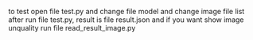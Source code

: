 to test open file test.py and change file model and change image file list 
after run file test.py, result is file result.json and if you want show image unquality run file read_result_image.py
